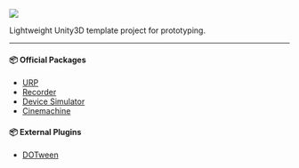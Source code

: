 [![](https://img.shields.io/badge/Unity3D%20Version:-2022.3.8f1-orange?logo=unity)](https://unity.com/releases/editor/qa/lts-releases)

Lightweight Unity3D template project for prototyping.

---

#### 📦️ Official Packages
- [URP](https://docs.unity3d.com/Packages/com.unity.render-pipelines.universal@16.0/manual/index.html)
- [Recorder](https://docs.unity3d.com/Packages/com.unity.recorder@4.0/manual/index.html)
- [Device Simulator](https://docs.unity3d.com/Packages/com.unity.device-simulator@3.0/manual/index.html)
- [Cinemachine](https://docs.unity3d.com/Packages/com.unity.cinemachine@2.9/manual/index.html)

#### 📦️ External Plugins
- [DOTween](https://assetstore.unity.com/packages/tools/animation/dotween-hotween-v2-27676)
